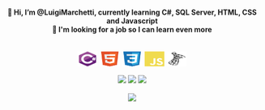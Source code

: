 <div align="center">
<h4>👋 Hi, I’m @LuigiMarchetti, currently learning C#, SQL Server, HTML, CSS and Javascript <br>🔭 I'm looking for a job so I can learn even more<br><!-- 📫 How to reach me: luigigarciamarchetti@outlook.com --></h4>
</div>
<div dir="auto" align="center"><br>
    <img align="center" alt="Rod-Csharp" height="30" width="40" src="https://raw.githubusercontent.com/devicons/devicon/master/icons/csharp/csharp-original.svg" style="max-width: 100%;">

  <img align="center" alt="Luigi-HTML" height="30" width="40" src="https://raw.githubusercontent.com/devicons/devicon/master/icons/html5/html5-original.svg" style="max-width: 100%;">
  <img align="center" alt="Luigi-CSS" height="30" width="40" src="https://raw.githubusercontent.com/devicons/devicon/master/icons/css3/css3-original.svg" style="max-width: 100%;">
    <img align="center" alt="Luigi-Js" height="30" width="40" src="https://raw.githubusercontent.com/devicons/devicon/master/icons/javascript/javascript-plain.svg" style="max-width: 100%;">
<!--   <img align="center" alt="Luigi-Git" height="30" width="40" src="https://raw.githubusercontent.com/devicons/devicon/master/icons/git/git-original.svg" style="max-width: 100%;"> -->
  <img align="center" alt="Luigi-sql" height="30" width="40" src="https://raw.githubusercontent.com/devicons/devicon/master/icons/microsoftsqlserver/microsoftsqlserver-plain.svg" style="max-width: 100%;">
</div>
<br>
<div align="center">
    <a href="https://www.linkedin.com/in/luigi-garcia-marchetti-278979215/" target="_blank"><img src="https://img.shields.io/badge/-LinkedIn-%230077B5?style=for-the-badge&logo=linkedin&logoColor=white" target="_blank"></a> 
  <a href = "mailto:luigigarciamarchetti@outlook.com"><img src="https://img.shields.io/badge/Email-D14836?style=for-the-badge&logo=gmail&logoColor=white" target="_blank"></a> 
  <a href="https://instagram.com/luigigarciamarchetti/" target="_blank"><img src="https://img.shields.io/badge/-Instagram-%23E4405F?style=for-the-badge&logo=instagram&logoColor=white" target="_blank"></a>
</div>
<br>
<div align="center">
  <a href="https://github.com/luigimarchetti">
<!--   <img height="180em" src="https://github-readme-stats.vercel.app/api?username=luigimarchetti&show_icons=true&theme=dracula&include_all_commits=true&count_private=true"/> -->
  <img height="180em" src="https://github-readme-stats.vercel.app/api/top-langs/?username=luigimarchetti&layout=compact&langs_count=7&theme=tokyonight"/>
</div>

